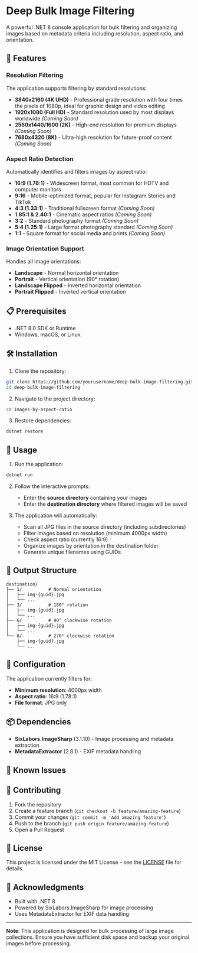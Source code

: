 # Deep Bulk Image Filtering

A powerful .NET 8 console application for bulk filtering and organizing images based on metadata criteria including resolution, aspect ratio, and orientation.

## 🚀 Features

### Resolution Filtering
The application supports filtering by standard resolutions:

- **3840x2160 (4K UHD)** - Professional grade resolution with four times the pixels of 1080p, ideal for graphic design and video editing
- **1920x1080 (Full HD)** - Standard resolution used by most displays worldwide *(Coming Soon)*
- **2560x1440/1600 (2K)** - High-end resolution for premium displays *(Coming Soon)*
- **7680x4320 (8K)** - Ultra-high resolution for future-proof content *(Coming Soon)*

### Aspect Ratio Detection
Automatically identifies and filters images by aspect ratio:

- **16:9 (1.78:1)** - Widescreen format, most common for HDTV and computer monitors
- **9:16** - Mobile-optimized format, popular for Instagram Stories and TikTok
- **4:3 (1.33:1)** - Traditional fullscreen format *(Coming Soon)*
- **1.85:1 & 2.40:1** - Cinematic aspect ratios *(Coming Soon)*
- **3:2** - Standard photography format *(Coming Soon)*
- **5:4 (1.25:1)** - Large format photography standard *(Coming Soon)*
- **1:1** - Square format for social media and prints *(Coming Soon)*

### Image Orientation Support
Handles all image orientations:
- **Landscape** - Normal horizontal orientation
- **Portrait** - Vertical orientation (90° rotation)
- **Landscape Flipped** - Inverted horizontal orientation
- **Portrait Flipped** - Inverted vertical orientation

## 📋 Prerequisites

- .NET 8.0 SDK or Runtime
- Windows, macOS, or Linux

## 🛠️ Installation

1. Clone the repository:
```bash
git clone https://github.com/yourusername/deep-bulk-image-filtering.git
cd deep-bulk-image-filtering
```

2. Navigate to the project directory:
```bash
cd Images-by-aspect-ratio
```

3. Restore dependencies:
```bash
dotnet restore
```

## 🚀 Usage

1. Run the application:
```bash
dotnet run
```

2. Follow the interactive prompts:
   - Enter the **source directory** containing your images
   - Enter the **destination directory** where filtered images will be saved

3. The application will automatically:
   - Scan all JPG files in the source directory (including subdirectories)
   - Filter images based on resolution (minimum 4000px width)
   - Check aspect ratio (currently 16:9)
   - Organize images by orientation in the destination folder
   - Generate unique filenames using GUIDs

## 📁 Output Structure

```
destination/
├── 1/          # Normal orientation
│   ├── img-{guid}.jpg
│   └── ...
├── 3/          # 180° rotation
│   ├── img-{guid}.jpg
│   └── ...
├── 6/          # 90° clockwise rotation
│   ├── img-{guid}.jpg
│   └── ...
└── 8/          # 270° clockwise rotation
    ├── img-{guid}.jpg
    └── ...
```

## 🔧 Configuration

The application currently filters for:
- **Minimum resolution**: 4000px width
- **Aspect ratio**: 16:9 (1.78:1)
- **File format**: JPG only

## 📦 Dependencies

- **SixLabors.ImageSharp** (3.1.10) - Image processing and metadata extraction
- **MetadataExtractor** (2.8.1) - EXIF metadata handling

## 🐛 Known Issues

## 🤝 Contributing

1. Fork the repository
2. Create a feature branch (`git checkout -b feature/amazing-feature`)
3. Commit your changes (`git commit -m 'Add amazing feature'`)
4. Push to the branch (`git push origin feature/amazing-feature`)
5. Open a Pull Request

## 📄 License

This project is licensed under the MIT License - see the [LICENSE](LICENSE) file for details.

## 🙏 Acknowledgments

- Built with .NET 8
- Powered by SixLabors.ImageSharp for image processing
- Uses MetadataExtractor for EXIF data handling

---

**Note**: This application is designed for bulk processing of large image collections. Ensure you have sufficient disk space and backup your original images before processing.
